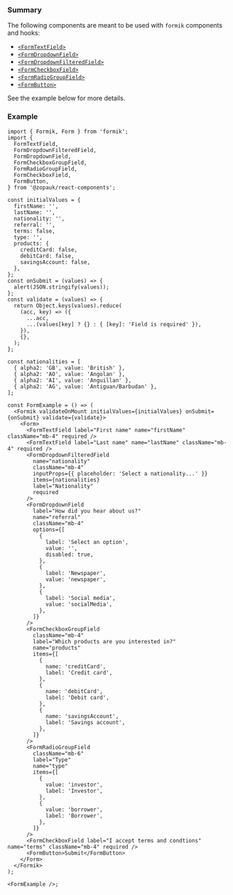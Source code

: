 ### Summary

The following components are meant to be used with `formik` components and hooks:

- [`<FormTextField>`](#/Components/Organisms/Form/FormTextField)
- [`<FormDropdownField>`](#/Components/Organisms/Form/FormDropdownField)
- [`<FormDropdownFilteredField>`](#/Components/Organisms/Form/FormDropdownFilteredField)
- [`<FormCheckboxField>`](#/Components/Organisms/Form/FormCheckboxField)
- [`<FormRadioGroupField>`](#/Components/Organisms/Form/FormRadioGroupField)
- [`<FormButton>`](#/Components/Organisms/Form/FormButton)

See the example below for more details.

### Example

```tsx
import { Formik, Form } from 'formik';
import {
  FormTextField,
  FormDropdownFilteredField,
  FormDropdownField,
  FormCheckboxGroupField,
  FormRadioGroupField,
  FormCheckboxField,
  FormButton,
} from '@zopauk/react-components';

const initialValues = {
  firstName: '',
  lastName: '',
  nationality: '',
  referral: '',
  terms: false,
  type: '',
  products: {
    creditCard: false,
    debitCard: false,
    savingsAccount: false,
  },
};
const onSubmit = (values) => {
  alert(JSON.stringify(values));
};
const validate = (values) => {
  return Object.keys(values).reduce(
    (acc, key) => ({
      ...acc,
      ...(values[key] ? {} : { [key]: 'Field is required' }),
    }),
    {},
  );
};

const nationalities = [
  { alpha2: 'GB', value: 'British' },
  { alpha2: 'AO', value: 'Angolan' },
  { alpha2: 'AI', value: 'Anguillan' },
  { alpha2: 'AG', value: 'Antiguan/Barbudan' },
];

const FormExample = () => (
  <Formik validateOnMount initialValues={initialValues} onSubmit={onSubmit} validate={validate}>
    <Form>
      <FormTextField label="First name" name="firstName" className="mb-4" required />
      <FormTextField label="Last name" name="lastName" className="mb-4" required />
      <FormDropdownFilteredField
        name="nationality"
        className="mb-4"
        inputProps={{ placeholder: 'Select a nationality...' }}
        items={nationalities}
        label="Nationality"
        required
      />
      <FormDropdownField
        label="How did you hear about us?"
        name="referral"
        className="mb-4"
        options={[
          {
            label: 'Select an option',
            value: '',
            disabled: true,
          },
          {
            label: 'Newspaper',
            value: 'newspaper',
          },
          {
            label: 'Social media',
            value: 'socialMedia',
          },
        ]}
      />
      <FormCheckboxGroupField
        className="mb-4"
        label="Which products are you interested in?"
        name="products"
        items={[
          {
            name: 'creditCard',
            label: 'Credit card',
          },
          {
            name: 'debitCard',
            label: 'Debit card',
          },
          {
            name: 'savingsAccount',
            label: 'Savings account',
          },
        ]}
      />
      <FormRadioGroupField
        className="mb-6"
        label="Type"
        name="type"
        items={[
          {
            value: 'investor',
            label: 'Investor',
          },
          {
            value: 'borrower',
            label: 'Borrower',
          },
        ]}
      />
      <FormCheckboxField label="I accept terms and condtions" name="terms" className="mb-4" required />
      <FormButton>Submit</FormButton>
    </Form>
  </Formik>
);

<FormExample />;
```
